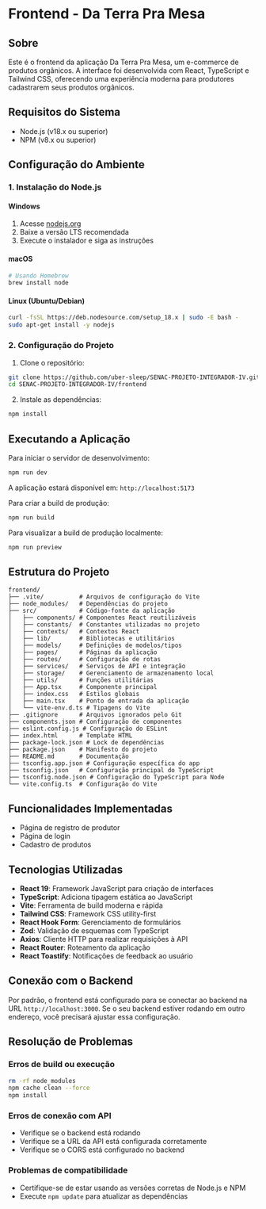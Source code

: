 # Frontend - Da Terra Pra Mesa

## Sobre

Este é o frontend da aplicação Da Terra Pra Mesa, um e-commerce de produtos orgânicos. A interface foi desenvolvida com React, TypeScript e Tailwind CSS, oferecendo uma experiência moderna para produtores cadastrarem seus produtos orgânicos.

## Requisitos do Sistema

- Node.js (v18.x ou superior)
- NPM (v8.x ou superior)

## Configuração do Ambiente

### 1. Instalação do Node.js

#### Windows
1. Acesse [nodejs.org](https://nodejs.org/)
2. Baixe a versão LTS recomendada
3. Execute o instalador e siga as instruções

#### macOS
```bash
# Usando Homebrew
brew install node
```

#### Linux (Ubuntu/Debian)
```bash
curl -fsSL https://deb.nodesource.com/setup_18.x | sudo -E bash -
sudo apt-get install -y nodejs
```

### 2. Configuração do Projeto

1. Clone o repositório:
```bash
git clone https://github.com/uber-sleep/SENAC-PROJETO-INTEGRADOR-IV.git
cd SENAC-PROJETO-INTEGRADOR-IV/frontend
```

2. Instale as dependências:
```bash
npm install
```

## Executando a Aplicação

Para iniciar o servidor de desenvolvimento:
```bash
npm run dev
```

A aplicação estará disponível em: `http://localhost:5173`

Para criar a build de produção:
```bash
npm run build
```

Para visualizar a build de produção localmente:
```bash
npm run preview
```

## Estrutura do Projeto

```
frontend/
├── .vite/          # Arquivos de configuração do Vite
├── node_modules/   # Dependências do projeto
├── src/            # Código-fonte da aplicação
│   ├── components/ # Componentes React reutilizáveis
│   ├── constants/  # Constantes utilizadas no projeto
│   ├── contexts/   # Contextos React
│   ├── lib/        # Bibliotecas e utilitários
│   ├── models/     # Definições de modelos/tipos
│   ├── pages/      # Páginas da aplicação
│   ├── routes/     # Configuração de rotas
│   ├── services/   # Serviços de API e integração
│   ├── storage/    # Gerenciamento de armazenamento local
│   ├── utils/      # Funções utilitárias
│   ├── App.tsx     # Componente principal
│   ├── index.css   # Estilos globais
│   ├── main.tsx    # Ponto de entrada da aplicação
│   └── vite-env.d.ts # Tipagens do Vite
├── .gitignore      # Arquivos ignorados pelo Git
├── components.json # Configuração de componentes
├── eslint.config.js # Configuração do ESLint
├── index.html      # Template HTML
├── package-lock.json # Lock de dependências
├── package.json    # Manifesto do projeto
├── README.md       # Documentação
├── tsconfig.app.json # Configuração específica do app
├── tsconfig.json   # Configuração principal do TypeScript
├── tsconfig.node.json # Configuração do TypeScript para Node
└── vite.config.ts  # Configuração do Vite
```

## Funcionalidades Implementadas

- Página de registro de produtor
- Página de login
- Cadastro de produtos

## Tecnologias Utilizadas

- **React 19**: Framework JavaScript para criação de interfaces
- **TypeScript**: Adiciona tipagem estática ao JavaScript
- **Vite**: Ferramenta de build moderna e rápida
- **Tailwind CSS**: Framework CSS utility-first
- **React Hook Form**: Gerenciamento de formulários
- **Zod**: Validação de esquemas com TypeScript
- **Axios**: Cliente HTTP para realizar requisições à API
- **React Router**: Roteamento da aplicação
- **React Toastify**: Notificações de feedback ao usuário

## Conexão com o Backend

Por padrão, o frontend está configurado para se conectar ao backend na URL `http://localhost:3000`. Se o seu backend estiver rodando em outro endereço, você precisará ajustar essa configuração.

## Resolução de Problemas

### Erros de build ou execução
```bash
rm -rf node_modules
npm cache clean --force
npm install
```

### Erros de conexão com API
- Verifique se o backend está rodando
- Verifique se a URL da API está configurada corretamente
- Verifique se o CORS está configurado no backend

### Problemas de compatibilidade
- Certifique-se de estar usando as versões corretas de Node.js e NPM
- Execute `npm update` para atualizar as dependências
